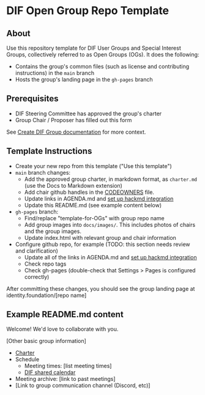# DIF Open Group Repo Template

## About
Use this repository template for DIF User Groups and Special Interest Groups, collectively referred to as Open Groups (OGs). It does the following:
- Contains the group's common files (such as license and contributing instructions) in the `main` branch
- Hosts the group's landing page in the `gh-pages` branch

## Prerequisites
- DIF Steering Committee has approved the group's charter
- Group Chair / Proposer has filled out this form

See [Create DIF Group documentation](https://github.com/decentralized-identity/org/blob/master/Org%20documents/processes/create_group.md) for more context.

## Template Instructions
- Create your new repo from this template ("Use this template")
- `main` branch changes:
    - Add the approved group charter, in markdown format, as `charter.md` (use the Docs to Markdown extension)
    - Add chair github handles in the [CODEOWNERS](./CODEOWNERS) file.
    - Update links in AGENDA.md and [set up hackmd integration](https://hackmd.io/s/link-with-github)
    - Update this README.md (see example content below)
- `gh-pages` branch:
    - Find/replace "template-for-OGs" with group repo name
    - Add group images into `docs/images/`. This includes photos of chairs and the group images.
    - Update index.html with relevant group and chair information
- Configure github repo, for example  (TODO: this section needs review and clarification)
    - Update all of the links in AGENDA.md and [set up hackmd integration](https://hackmd.io/c/tutorials/%2Fs%2Flink-with-github)
    - Check repo tags
    - Check gh-pages (double-check that Settings > Pages is configured correctly)

After committing these changes, you should see the group landing page at identity.foundation/[repo name]

## Example README.md content
Welcome! We'd love to collaborate with you.

[Other basic group information]

- [Charter](charter.md)
- Schedule
    - Meeting times: [list meeting times]
    - [DIF shared calendar](https://calendar.google.com/calendar/u/0/embed?src=decentralized.identity@gmail.com)
- Meeting archive: [link to past meetings]
- [Link to group communication channel (Discord, etc)]
